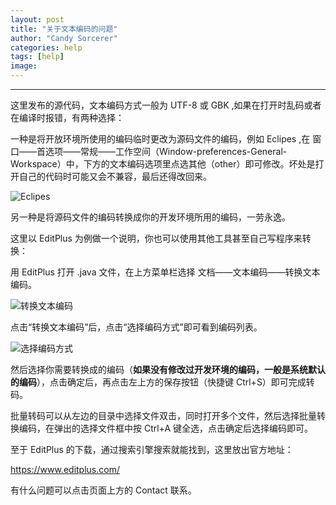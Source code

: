```yaml
---
layout: post
title: "关于文本编码的问题"
author: "Candy Sorcerer"
categories: help
tags: [help]
image:
---
```


***

这里发布的源代码，文本编码方式一般为 UTF-8 或 GBK ,如果在打开时乱码或者在编译时报错，有两种选择：

一种是将开放环境所使用的编码临时更改为源码文件的编码，例如 Eclipes ,在 窗口——首选项——常规——工作空间（Window-preferences-General-Workspace）中，下方的文本编码选项里点选其他（other）即可修改。坏处是打开自己的代码时可能又会不兼容，最后还得改回来。

<img src="https://i.loli.net/2018/06/30/5b378b9e6288e.png" alt="Eclipes" title="Eclipes" />

另一种是将源码文件的编码转换成你的开发环境所用的编码，一劳永逸。

这里以 EditPlus 为例做一个说明，你也可以使用其他工具甚至自己写程序来转换：

用 EditPlus 打开 .java 文件，在上方菜单栏选择 文档——文本编码——转换文本编码。

<img src="https://i.loli.net/2018/06/28/5b34beebb5046.png" alt="转换文本编码" title="转换文本编码" />

点击“转换文本编码”后，点击“选择编码方式”即可看到编码列表。

<img src="https://i.loli.net/2018/06/28/5b34b54291a04.png" alt="选择编码方式" title="选择编码方式" />

然后选择你需要转换成的编码（<b>如果没有修改过开发环境的编码，一般是系统默认的编码</b>），点击确定后，再点击左上方的保存按钮（快捷键 Ctrl+S）即可完成转码。

批量转码可以从左边的目录中选择文件双击，同时打开多个文件，然后选择批量转换编码，在弹出的选择文件框中按 Ctrl+A 键全选，点击确定后选择编码即可。

至于 EditPlus 的下载，通过搜索引擎搜索就能找到，这里放出官方地址：

<line>
<a href="https://www.editplus.com/" target="_blank">https://www.editplus.com/</a>
</line>

有什么问题可以点击页面上方的 Contact 联系。

<br><br><br><br>

